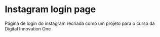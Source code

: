 # Instagram login page

Página de login do instagram recriada como um projeto para o curso da Digital Innovation One

